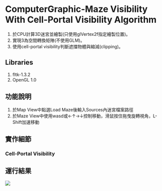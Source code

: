 # ComputerGraphic-Maze Visibility With Cell-Portal Visibility Algorithm

1. 於CPU計算3D迷宮並繪製(只使用glVertex2f指定繪製位置)。  
2. 實現3為空間轉換矩陣(不使用GLM)。
3. 使用cell-portal visibility判斷遮擋物體與縮減(clipping)。

## Libraries  
 1. fltk-1.3.2
 2. OpenGL 1.0
 
## 功能說明  
 1. 於Map View中點選Load Maze後輸入Sources內迷宮檔案路徑
 2. 於Maze View中使用wasd或←↑→↓控制移動，滑鼠按住拖曳旋轉視角，L-Shift加速移動
 
## 實作細節  
### Cell-Portal Visibility  


## 運行結果
![](https://i.imgur.com/2v4VGM0.png)
